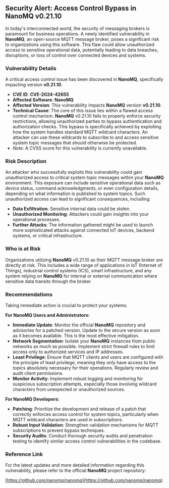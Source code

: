 ## Security Alert: Access Control Bypass in NanoMQ v0.21.10

In today's interconnected world, the security of messaging brokers is paramount for business operations. A newly identified vulnerability in **NanoMQ**, an open-source MQTT message broker, poses a significant risk to organizations using this software. This flaw could allow unauthorized access to sensitive operational data, potentially leading to data breaches, disruptions, or loss of control over connected devices and systems.

### Vulnerability Details

A critical access control issue has been discovered in **NanoMQ**, specifically impacting version **v0.21.10**.

*   **CVE ID**: **CVE-2024-42655**
*   **Affected Software**: **NanoMQ**
*   **Affected Version**: This vulnerability impacts **NanoMQ** version **v0.21.10**.
*   **Technical Cause**: The core of this issue lies within a flawed access control mechanism. **NanoMQ** v0.21.10 fails to properly enforce security restrictions, allowing unauthorized parties to bypass authentication and authorization checks. This bypass is specifically achieved by exploiting how the system handles standard MQTT wildcard characters. An attacker can use these wildcards to subscribe to and access sensitive system topic messages that should otherwise be protected.
*   *Note*: A CVSS score for this vulnerability is currently unavailable.

### Risk Description

An attacker who successfully exploits this vulnerability could gain unauthorized access to critical system topic messages within your **NanoMQ** environment. This exposure can include sensitive operational data such as device status, command acknowledgments, or even configuration details, depending on what information is published to system topics. Such unauthorized access can lead to significant consequences, including:

*   **Data Exfiltration**: Sensitive internal data could be stolen.
*   **Unauthorized Monitoring**: Attackers could gain insights into your operational processes.
*   **Further Attacks**: The information gathered might be used to launch more sophisticated attacks against connected IoT devices, backend systems, or critical infrastructure.

### Who is at Risk

Organizations utilizing **NanoMQ** v0.21.10 as their MQTT message broker are directly at risk. This includes a wide range of applications in IoT (Internet of Things), industrial control systems (ICS), smart infrastructure, and any system relying on **NanoMQ** for internal or external communication where sensitive data transits through the broker.

### Recommendations

Taking immediate action is crucial to protect your systems.

**For NanoMQ Users and Administrators:**

*   **Immediate Update**: Monitor the official **NanoMQ** repository and advisories for a patched version. Update to the secure version as soon as it becomes available. This is the most effective mitigation.
*   **Network Segmentation**: Isolate your **NanoMQ** instances from public networks as much as possible. Implement strict firewall rules to limit access only to authorized services and IP addresses.
*   **Least Privilege**: Ensure that MQTT clients and users are configured with the principle of least privilege, meaning they only have access to the topics absolutely necessary for their operations. Regularly review and audit client permissions.
*   **Monitor Activity**: Implement robust logging and monitoring for suspicious subscription attempts, especially those involving wildcard characters from unexpected or unauthorized sources.

**For NanoMQ Developers:**

*   **Patching**: Prioritize the development and release of a patch that correctly enforces access control for system topics, particularly when MQTT wildcard characters are used in subscriptions.
*   **Robust Input Validation**: Strengthen validation mechanisms for MQTT subscriptions to prevent bypass techniques.
*   **Security Audits**: Conduct thorough security audits and penetration testing to identify similar access control vulnerabilities in the codebase.

### Reference Link

For the latest updates and more detailed information regarding this vulnerability, please refer to the official **NanoMQ** project repository:

[https://github.com/nanomq/nanomq](https://github.com/nanomq/nanomq)